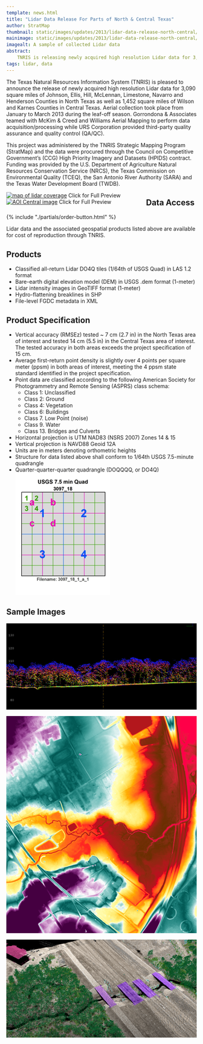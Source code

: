 ```yaml
---
template: news.html
title: "Lidar Data Release For Parts of North & Central Texas"
author: StratMap
thumbnail: static/images/updates/2013/lidar-data-release-north-central/lidar-release-th.png
mainimage: static/images/updates/2013/lidar-data-release-north-central/image002.jpg
imagealt: A sample of collected Lidar data
abstract: 
    TNRIS is releasing newly acquired high resolution Lidar data for 3,090 square miles of North Texas
tags: lidar, data
---
```


The Texas Natural Resources Information System (TNRIS) is pleased to announce the release of newly acquired high resolution Lidar data for 3,090 square miles of Johnson, Ellis, Hill, McLennan, Limestone, Navarro and Henderson Counties in North Texas as well as 1,452 square miles of Wilson and Karnes Counties in Central Texas.  Aerial collection took place from January to March 2013 during the leaf-off season.  Gorrondona & Associates teamed with McKim & Creed and Williams Aerial Mapping to perform data acquisition/processing while URS Corporation provided third-party quality assurance and quality control (QA/QC).

This project was administered by the TNRIS Strategic Mapping Program (StratMap) and the data were procured through the Council on Competitive Government’s (CCG) High Priority Imagery and Datasets (HPIDS) contract.  Funding was provided by the U.S. Department of Agriculture Natural Resources Conservation Service (NRCS), the Texas Commission on Environmental Quality (TCEQ), the San Antonio River Authority (SARA) and the Texas Water Development Board (TWDB).</p>

<div style="float: left; width: 350px; margin-right: 20px">
<a href="{{m.link('static/images/updates/2013/lidar-data-release-north-central/AOI_North_3090_full.jpg')}}" alt="map of lidar coverage"><img src="{{m.link('static/images/updates/2013/lidar-data-release-north-central/AOI_North_3090_small.jpg')}}" alt="map of lidar coverage"></a>
<caption style="font-size: 10px;">Click for Full Preview</caption>
</div>
<div style="float: left; width: 350px;">
<a href="{{m.link('static/images/updates/2013/lidar-data-release-north-central/AOI_Central.jpg')}}" alt="Aoi Central Image"><img src="{{m.link('static/images/updates/2013/lidar-data-release-north-central/AOI_Central_small.jpg')}}" alt="AOI Central image"></a>
<caption style="font-size: 10px;">Click for Full Preview</caption>
</div>

## Data Access
<div class="media">
  <div class="media-left">
    {% include "./partials/order-button.html" %}
  </div>
  <div class="media-body">
    <p>Lidar data and the associated geospatial products listed above are available for cost of reproduction through TNRIS.</p>
  </div>
</div>

## Products

- Classified all-return Lidar DO4Q tiles (1/64th of USGS Quad) in LAS 1.2 format
- Bare-earth digital elevation model (DEM) in USGS .dem format (1-meter)
- Lidar intensity images in GeoTIFF format (1-meter)
- Hydro-flattening breaklines in SHP
- File-level FGDC metadata in XML

## Product Specification

- Vertical accuracy (RMSEz) tested ~ 7 cm (2.7 in) in the North Texas area of interest and tested 14 cm (5.5 in) in the Central Texas area of interest. The tested accuracy in both areas exceeds the project specification of 15 cm.
- Average first-return point density is slightly over 4 points per square meter (ppsm) in both areas of interest, meeting the 4 ppsm state standard identified in the project specification.
- Point data are classified according to the following American Society for Photogrammetry and Remote Sensing (ASPRS) class schema:
	- Class 1: Unclassified
	- Class 2: Ground			
	- Class 4: Vegetation
	- Class 6: Buildings
	- Class 7. Low Point (noise)
	- Class 9. Water
	- Class 13. Bridges and Culverts
- Horizontal projection is UTM NAD83 (NSRS 2007) Zones 14 & 15
- Vertical projection is NAVD88 Geoid 12A
- Units are in meters denoting orthometric heights
- Structure for data listed above shall conform to 1/64th USGS 7.5-minute quadrangle
- Quarter-quarter-quarter quadrangle (DOQQQQ, or DO4Q)<br>
![A diagram of the DOQQ grid system](static/images/data/quad.png)

## Sample Images

![A sample of collected LiDAR data](static/images/updates/2013/lidar-data-release-north-central/image001.jpg)

![A sample of collected LiDAR data](static/images/updates/2013/lidar-data-release-north-central/image003.png)

![A sample of collected LiDAR data](static/images/updates/2013/lidar-data-release-north-central/image004.png)
